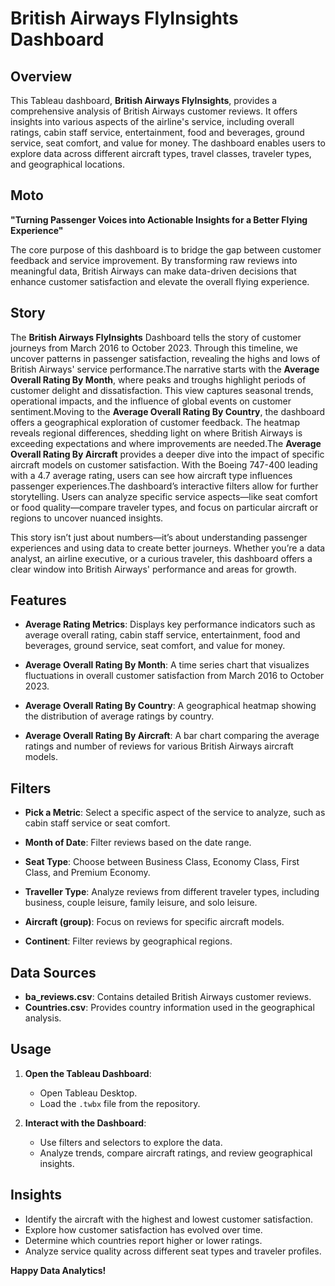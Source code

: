 # British Airways FlyInsights Dashboard

## Overview
This Tableau dashboard, **British Airways FlyInsights**, provides a comprehensive analysis of British Airways customer reviews. It offers insights into various aspects of the airline's service, including overall ratings, cabin staff service, entertainment, food and beverages, ground service, seat comfort, and value for money. The dashboard enables users to explore data across different aircraft types, travel classes, traveler types, and geographical locations.

## Moto

**"Turning Passenger Voices into Actionable Insights for a Better Flying Experience"**

The core purpose of this dashboard is to bridge the gap between customer feedback and service improvement. By transforming raw reviews into meaningful data, British Airways can make data-driven decisions that enhance customer satisfaction and elevate the overall flying experience.

## Story

The **British Airways FlyInsights** Dashboard tells the story of customer journeys from March 2016 to October 2023. Through this timeline, we uncover patterns in passenger satisfaction, revealing the highs and lows of British Airways' service performance.The narrative starts with the **Average Overall Rating By Month**, where peaks and troughs highlight periods of customer delight and dissatisfaction. This view captures seasonal trends, operational impacts, and the influence of global events on customer sentiment.Moving to the **Average Overall Rating By Country**, the dashboard offers a geographical exploration of customer feedback. The heatmap reveals regional differences, shedding light on where British Airways is exceeding expectations and where improvements are needed.The **Average Overall Rating By Aircraft** provides a deeper dive into the impact of specific aircraft models on customer satisfaction. With the Boeing 747-400 leading with a 4.7 average rating, users can see how aircraft type influences passenger experiences.The dashboard’s interactive filters allow for further storytelling. Users can analyze specific service aspects—like seat comfort or food quality—compare traveler types, and focus on particular aircraft or regions to uncover nuanced insights.

This story isn’t just about numbers—it’s about understanding passenger experiences and using data to create better journeys. Whether you’re a data analyst, an airline executive, or a curious traveler, this dashboard offers a clear window into British Airways' performance and areas for growth.

## Features

- **Average Rating Metrics**: Displays key performance indicators such as average overall rating, cabin staff service, entertainment, food and beverages, ground service, seat comfort, and value for money.

- **Average Overall Rating By Month**: A time series chart that visualizes fluctuations in overall customer satisfaction from March 2016 to October 2023.

- **Average Overall Rating By Country**: A geographical heatmap showing the distribution of average ratings by country.

- **Average Overall Rating By Aircraft**: A bar chart comparing the average ratings and number of reviews for various British Airways aircraft models.

## Filters

- **Pick a Metric**: Select a specific aspect of the service to analyze, such as cabin staff service or seat comfort.

- **Month of Date**: Filter reviews based on the date range.

- **Seat Type**: Choose between Business Class, Economy Class, First Class, and Premium Economy.

- **Traveller Type**: Analyze reviews from different traveler types, including business, couple leisure, family leisure, and solo leisure.

- **Aircraft (group)**: Focus on reviews for specific aircraft models.

- **Continent**: Filter reviews by geographical regions.

## Data Sources

- **ba_reviews.csv**: Contains detailed British Airways customer reviews.
- **Countries.csv**: Provides country information used in the geographical analysis.

## Usage

1. **Open the Tableau Dashboard**:
   - Open Tableau Desktop.
   - Load the `.twbx` file from the repository.

2. **Interact with the Dashboard**:
   - Use filters and selectors to explore the data.
   - Analyze trends, compare aircraft ratings, and review geographical insights.

## Insights

- Identify the aircraft with the highest and lowest customer satisfaction.
- Explore how customer satisfaction has evolved over time.
- Determine which countries report higher or lower ratings.
- Analyze service quality across different seat types and traveler profiles.

**Happy Data Analytics!**

